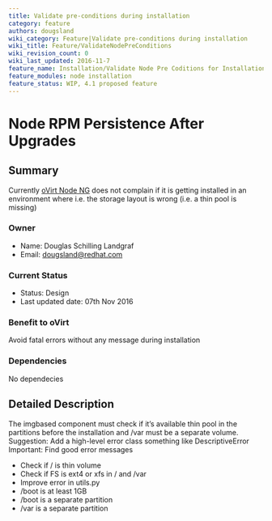 ```yaml
---
title: Validate pre-conditions during installation
category: feature
authors: dougsland
wiki_category: Feature|Validate pre-conditions during installation
wiki_title: Feature/ValidateNodePreConditions
wiki_revision_count: 0
wiki_last_updated: 2016-11-7
feature_name: Installation/Validate Node Pre Coditions for Installation
feature_modules: node installation
feature_status: WIP, 4.1 proposed feature
---
```


# Node RPM Persistence After Upgrades

## Summary
Currently [oVirt Node NG](/develop/projects/node/4.0) does not complain if it is getting installed in an environment where i.e. the storage layout is wrong (i.e. a thin pool is missing)

### Owner
* Name: Douglas Schilling Landgraf
* Email: dougsland@redhat.com

### Current Status
* Status: Design
* Last updated date: 07th Nov 2016

### Benefit to oVirt

Avoid fatal errors without any message during installation

### Dependencies
No dependecies

## Detailed Description

The imgbased component must check if it’s available thin pool in the partitions before the installation and /var must be a separate volume.
Suggestion: Add a high-level error class something like DescriptiveError
Important:  Find good error messages

* Check if / is thin volume
* Check if FS is ext4 or xfs in / and /var
* Improve error in utils.py
* /boot is at least 1GB
* /boot is a separate partition
* /var is a separate partition
